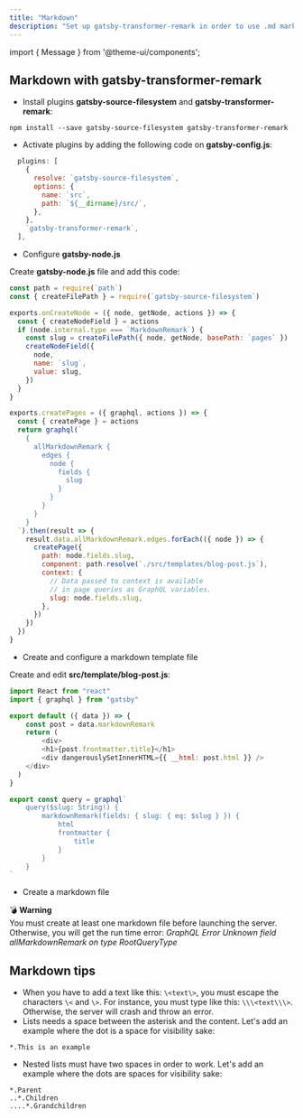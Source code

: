 ```yaml
---
title: "Markdown"
description: "Set up gatsby-transformer-remark in order to use .md markdown files"
---
```

import { Message } from '@theme-ui/components';

## Markdown with gatsby-transformer-remark

* Install plugins **gatsby-source-filesystem** and **gatsby-transformer-remark**:

`npm install --save gatsby-source-filesystem gatsby-transformer-remark`

* Activate plugins by adding the following code on **gatsby-config.js**:

```js
  plugins: [
    {
      resolve: `gatsby-source-filesystem`,
      options: {
        name: `src`,
        path: `${__dirname}/src/`,
      },
    },
    `gatsby-transformer-remark`,
  ],
```

* Configure **gatsby-node.js**

Create **gatsby-node.js** file and add this code:

```js
const path = require(`path`)
const { createFilePath } = require(`gatsby-source-filesystem`)

exports.onCreateNode = ({ node, getNode, actions }) => {
  const { createNodeField } = actions
  if (node.internal.type === `MarkdownRemark`) {
    const slug = createFilePath({ node, getNode, basePath: `pages` })
    createNodeField({
      node,
      name: `slug`,
      value: slug,
    })
  }
}

exports.createPages = ({ graphql, actions }) => {
  const { createPage } = actions
  return graphql(`
    {
      allMarkdownRemark {
        edges {
          node {
            fields {
              slug
            }
          }
        }
      }
    }
  `).then(result => {
    result.data.allMarkdownRemark.edges.forEach(({ node }) => {
      createPage({
        path: node.fields.slug,
        component: path.resolve(`./src/templates/blog-post.js`),
        context: {
          // Data passed to context is available
          // in page queries as GraphQL variables.
          slug: node.fields.slug,
        },
      })
    })
  })
}

```

* Create and configure a markdown template file

Create and edit **src/template/blog-post.js**:

```js
import React from "react"
import { graphql } from "gatsby"

export default ({ data }) => {
	const post = data.markdownRemark
	return (
        <div>
		<h1>{post.frontmatter.title}</h1>
		<div dangerouslySetInnerHTML={{ __html: post.html }} />
	</div>
  )
}

export const query = graphql`
	query($slug: String!) {
		markdownRemark(fields: { slug: { eq: $slug } }) {
			html
			frontmatter {
				title
			}
		}
	}
`

```

* Create a markdown file

<Message variant='warning'>
  💣️ <b>Warning</b> <br/>
  You must create at least one markdown file before launching the server. Otherwise, you will get the run time error: <i>GraphQL Error Unknown field allMarkdownRemark on type RootQueryType</i>
</Message>

## Markdown tips

* When you have to add a text like this: `\<text\>`, you must escape the characters `\<` and `\>`. For instance, you must type like this: `\\\<text\\\>`. Otherwise, the server will crash and throw an error.
* Lists needs a space between the asterisk and the content. Let's add an example where the dot is a space for visibility sake:

`*.This is an example`

* Nested lists must have two spaces in order to work. Let's add an example where the dots are spaces for visibility sake:

```
*.Parent
..*.Children
....*.Grandchildren
